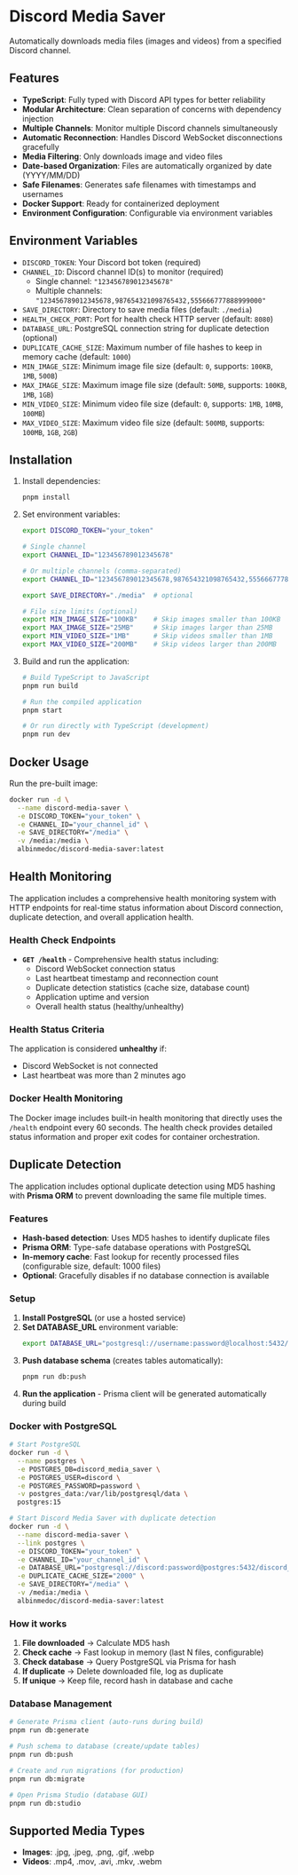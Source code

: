 # Discord Media Saver

Automatically downloads media files (images and videos) from a specified Discord channel.

## Features

- **TypeScript**: Fully typed with Discord API types for better reliability
- **Modular Architecture**: Clean separation of concerns with dependency injection
- **Multiple Channels**: Monitor multiple Discord channels simultaneously
- **Automatic Reconnection**: Handles Discord WebSocket disconnections gracefully
- **Media Filtering**: Only downloads image and video files
- **Date-based Organization**: Files are automatically organized by date (YYYY/MM/DD)
- **Safe Filenames**: Generates safe filenames with timestamps and usernames
- **Docker Support**: Ready for containerized deployment
- **Environment Configuration**: Configurable via environment variables

## Environment Variables

- `DISCORD_TOKEN`: Your Discord bot token (required)
- `CHANNEL_ID`: Discord channel ID(s) to monitor (required)
  - Single channel: `"123456789012345678"`
  - Multiple channels: `"123456789012345678,987654321098765432,555666777888999000"`
- `SAVE_DIRECTORY`: Directory to save media files (default: `./media`)
- `HEALTH_CHECK_PORT`: Port for health check HTTP server (default: `8080`)
- `DATABASE_URL`: PostgreSQL connection string for duplicate detection (optional)
- `DUPLICATE_CACHE_SIZE`: Maximum number of file hashes to keep in memory cache (default: `1000`)
- `MIN_IMAGE_SIZE`: Minimum image file size (default: `0`, supports: `100KB`, `1MB`, `500B`)
- `MAX_IMAGE_SIZE`: Maximum image file size (default: `50MB`, supports: `100KB`, `1MB`, `1GB`)
- `MIN_VIDEO_SIZE`: Minimum video file size (default: `0`, supports: `1MB`, `10MB`, `100MB`)
- `MAX_VIDEO_SIZE`: Maximum video file size (default: `500MB`, supports: `100MB`, `1GB`, `2GB`)

## Installation

1. Install dependencies:
   ```bash
   pnpm install
   ```

2. Set environment variables:
   ```bash
   export DISCORD_TOKEN="your_token"
   
   # Single channel
   export CHANNEL_ID="123456789012345678"
   
   # Or multiple channels (comma-separated)
   export CHANNEL_ID="123456789012345678,987654321098765432,555666777888999000"
   
   export SAVE_DIRECTORY="./media"  # optional
   
   # File size limits (optional)
   export MIN_IMAGE_SIZE="100KB"    # Skip images smaller than 100KB
   export MAX_IMAGE_SIZE="25MB"     # Skip images larger than 25MB
   export MIN_VIDEO_SIZE="1MB"      # Skip videos smaller than 1MB
   export MAX_VIDEO_SIZE="200MB"    # Skip videos larger than 200MB
   ```

3. Build and run the application:
   ```bash
   # Build TypeScript to JavaScript
   pnpm run build
   
   # Run the compiled application
   pnpm start
   
   # Or run directly with TypeScript (development)
   pnpm run dev
   ```

## Docker Usage

Run the pre-built image:
```bash
docker run -d \
  --name discord-media-saver \
  -e DISCORD_TOKEN="your_token" \
  -e CHANNEL_ID="your_channel_id" \
  -e SAVE_DIRECTORY="/media" \
  -v /media:/media \
  albinmedoc/discord-media-saver:latest
```

## Health Monitoring

The application includes a comprehensive health monitoring system with HTTP endpoints for real-time status information about Discord connection, duplicate detection, and overall application health.

### Health Check Endpoints

- **`GET /health`** - Comprehensive health status including:
  - Discord WebSocket connection status
  - Last heartbeat timestamp and reconnection count
  - Duplicate detection statistics (cache size, database count)
  - Application uptime and version
  - Overall health status (healthy/unhealthy)

### Health Status Criteria

The application is considered **unhealthy** if:
- Discord WebSocket is not connected
- Last heartbeat was more than 2 minutes ago

### Docker Health Monitoring

The Docker image includes built-in health monitoring that directly uses the `/health` endpoint every 60 seconds. The health check provides detailed status information and proper exit codes for container orchestration.

## Duplicate Detection

The application includes optional duplicate detection using MD5 hashing with **Prisma ORM** to prevent downloading the same file multiple times.

### Features
- **Hash-based detection**: Uses MD5 hashes to identify duplicate files
- **Prisma ORM**: Type-safe database operations with PostgreSQL
- **In-memory cache**: Fast lookup for recently processed files (configurable size, default: 1000 files)
- **Optional**: Gracefully disables if no database connection is available

### Setup
1. **Install PostgreSQL** (or use a hosted service)
2. **Set DATABASE_URL** environment variable:
   ```bash
   export DATABASE_URL="postgresql://username:password@localhost:5432/discord_media_saver"
   ```
3. **Push database schema** (creates tables automatically):
   ```bash
   pnpm run db:push
   ```
4. **Run the application** - Prisma client will be generated automatically during build

### Docker with PostgreSQL
```bash
# Start PostgreSQL
docker run -d \
  --name postgres \
  -e POSTGRES_DB=discord_media_saver \
  -e POSTGRES_USER=discord \
  -e POSTGRES_PASSWORD=password \
  -v postgres_data:/var/lib/postgresql/data \
  postgres:15

# Start Discord Media Saver with duplicate detection
docker run -d \
  --name discord-media-saver \
  --link postgres \
  -e DISCORD_TOKEN="your_token" \
  -e CHANNEL_ID="your_channel_id" \
  -e DATABASE_URL="postgresql://discord:password@postgres:5432/discord_media_saver" \
  -e DUPLICATE_CACHE_SIZE="2000" \
  -e SAVE_DIRECTORY="/media" \
  -v /media:/media \
  albinmedoc/discord-media-saver:latest
```

### How it works
1. **File downloaded** → Calculate MD5 hash
2. **Check cache** → Fast lookup in memory (last N files, configurable)
3. **Check database** → Query PostgreSQL via Prisma for hash
4. **If duplicate** → Delete downloaded file, log as duplicate
5. **If unique** → Keep file, record hash in database and cache

### Database Management
```bash
# Generate Prisma client (auto-runs during build)
pnpm run db:generate

# Push schema to database (create/update tables)
pnpm run db:push

# Create and run migrations (for production)
pnpm run db:migrate

# Open Prisma Studio (database GUI)
pnpm run db:studio
```

## Supported Media Types

- **Images**: .jpg, .jpeg, .png, .gif, .webp
- **Videos**: .mp4, .mov, .avi, .mkv, .webm
